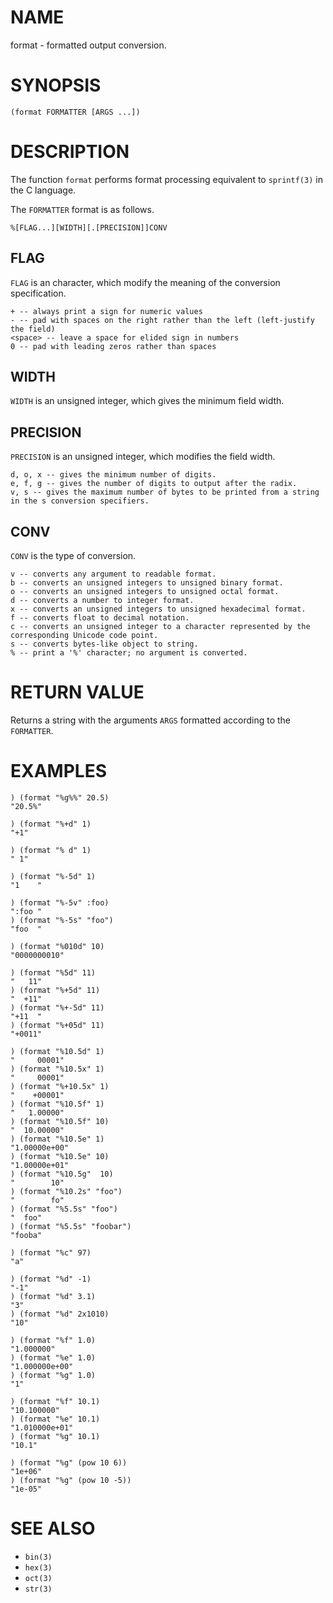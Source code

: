 # NAME
format - formatted output conversion.

# SYNOPSIS

    (format FORMATTER [ARGS ...])

# DESCRIPTION
The function `format` performs format processing equivalent to `sprintf(3)` in the C language.

The `FORMATTER` format is as follows.

    %[FLAG...][WIDTH][.[PRECISION]]CONV

## FLAG
`FLAG` is an character, which modify the meaning of the conversion specification.

    + -- always print a sign for numeric values
    - -- pad with spaces on the right rather than the left (left-justify the field)
    <space> -- leave a space for elided sign in numbers
    0 -- pad with leading zeros rather than spaces

## WIDTH
`WIDTH` is  an unsigned integer, which gives the minimum field width.

## PRECISION
`PRECISION` is  an unsigned integer, which modifies the field width.

    d, o, x -- gives the minimum number of digits.
    e, f, g -- gives the number of digits to output after the radix.
    v, s -- gives the maximum number of bytes to be printed from a string in the s conversion specifiers.

## CONV
`CONV` is the type of conversion.

    v -- converts any argument to readable format.
    b -- converts an unsigned integers to unsigned binary format.
    o -- converts an unsigned integers to unsigned octal format.
    d -- converts a number to integer format.
    x -- converts an unsigned integers to unsigned hexadecimal format.
    f -- converts float to decimal notation.
    c -- converts an unsigned integer to a character represented by the corresponding Unicode code point.
    s -- converts bytes-like object to string.
    % -- print a '%' character; no argument is converted.

# RETURN VALUE
Returns a string with the arguments `ARGS` formatted according to the `FORMATTER`.

# EXAMPLES

    ) (format "%g%%" 20.5)
    "20.5%"

    ) (format "%+d" 1)
    "+1"

    ) (format "% d" 1)
    " 1"

    ) (format "%-5d" 1)
    "1    "

    ) (format "%-5v" :foo)
    ":foo "
    ) (format "%-5s" "foo")
    "foo  "

    ) (format "%010d" 10)
    "0000000010"

    ) (format "%5d" 11)
    "   11"
    ) (format "%+5d" 11)
    "  +11"
    ) (format "%+-5d" 11)
    "+11  "
    ) (format "%+05d" 11)
    "+0011"

    ) (format "%10.5d" 1)
    "     00001"
    ) (format "%10.5x" 1)
    "     00001"
    ) (format "%+10.5x" 1)
    "    +00001"
    ) (format "%10.5f" 1)
    "   1.00000"
    ) (format "%10.5f" 10)
    "  10.00000"
    ) (format "%10.5e" 1)
    "1.00000e+00"
    ) (format "%10.5e" 10)
    "1.00000e+01"
    ) (format "%10.5g"  10)
    "        10"
    ) (format "%10.2s" "foo")
    "        fo"
    ) (format "%5.5s" "foo")
    "  foo"
    ) (format "%5.5s" "foobar")
    "fooba"

    ) (format "%c" 97)
    "a"

    ) (format "%d" -1)
    "-1"
    ) (format "%d" 3.1)
    "3"
    ) (format "%d" 2x1010)
    "10"

    ) (format "%f" 1.0)
    "1.000000"
    ) (format "%e" 1.0)
    "1.000000e+00"
    ) (format "%g" 1.0)
    "1"

    ) (format "%f" 10.1)
    "10.100000"
    ) (format "%e" 10.1)
    "1.010000e+01"
    ) (format "%g" 10.1)
    "10.1"

    ) (format "%g" (pow 10 6))
    "1e+06"
    ) (format "%g" (pow 10 -5))
    "1e-05"

# SEE ALSO
- `bin(3)`
- `hex(3)`
- `oct(3)`
- `str(3)`
